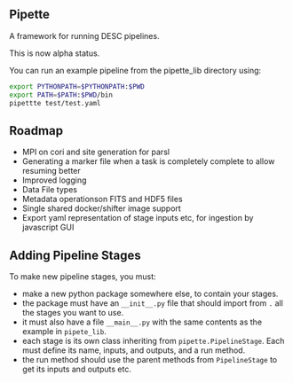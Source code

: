 Pipette
-------

A framework for running DESC pipelines.

This is now alpha status.

You can run an example pipeline from the pipette_lib directory using:

```bash
export PYTHONPATH=$PYTHONPATH:$PWD
export PATH=$PATH:$PWD/bin
pipettte test/test.yaml

```


Roadmap
-------

- MPI on cori and site generation for parsl
- Generating a marker file when a task is completely complete to allow resuming better
- Improved logging
- Data File types
- Metadata operationson FITS and HDF5 files
- Single shared docker/shifter image support
- Export yaml representation of stage inputs etc, for ingestion by javascript GUI


Adding Pipeline Stages
----------------------

To make new pipeline stages, you must:

- make a new python package somewhere else, to contain your stages.
- the package must have an `__init__.py` file that should import from `.` all the stages you want to use.
- it must also have a file `__main__.py` with the same contents as the example in `pipete_lib`.
- each stage is its own class inheriting from `pipette.PipelineStage`. Each must define its name, inputs, and outputs, and a run method.
- the run method should use the parent methods from `PipelineStage` to get its inputs and outputs etc.
